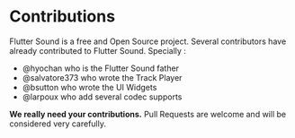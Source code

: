 # Contributions

Flutter Sound is a free and Open Source project. Several contributors have already contributed to Flutter Sound. Specially :

* @hyochan who is the Flutter Sound father
* @salvatore373 who wrote the Track Player
* @bsutton who wrote the UI Widgets
* @larpoux who add several codec supports

**We really need your contributions.** Pull Requests are welcome and will be considered very carefully.

